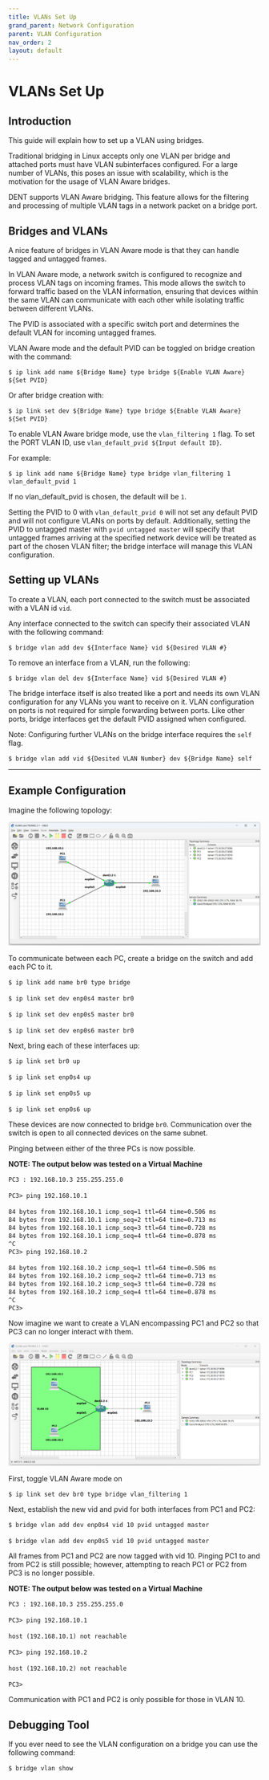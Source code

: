 ```yaml
---
title: VLANs Set Up
grand_parent: Network Configuration
parent: VLAN Configuration
nav_order: 2
layout: default
---
```


# VLANs Set Up

## Introduction

This guide will explain how to set up a VLAN using bridges.

Traditional bridging in Linux accepts only one VLAN per bridge
and attached ports must have VLAN subinterfaces configured.
For a large number of VLANs, this poses an issue with scalability,
which is the motivation for the usage of VLAN Aware bridges.

DENT supports VLAN Aware bridging. This feature allows for
the filtering and processing of multiple VLAN tags in a
network packet on a bridge port.

## Bridges and VLANs

A nice feature of bridges in VLAN Aware mode
is that they can handle tagged and untagged frames.

In VLAN Aware mode, a network switch is configured to recognize
and process VLAN tags on incoming frames. This mode allows the
switch to forward traffic based on the VLAN information,
ensuring that devices within the same VLAN
can communicate with each other while isolating traffic between
different VLANs.

The PVID is associated with a specific switch port and determines
the default VLAN for incoming untagged frames.

VLAN Aware mode and the default PVID can be toggled on bridge creation
with the command:

```
$ ip link add name ${Bridge Name} type bridge ${Enable VLAN Aware} ${Set PVID}
```

Or after bridge creation with:

```
$ ip link set dev ${Bridge Name} type bridge ${Enable VLAN Aware} ${Set PVID}
```

To enable VLAN Aware bridge mode, use the `vlan_filtering 1` flag.
To set the PORT VLAN ID, use `vlan_default_pvid ${Input default ID}`.

For example:

```
$ ip link add name ${Bridge Name} type bridge vlan_filtering 1 vlan_default_pvid 1
```

If no vlan_default_pvid is chosen, the default will be `1`.

Setting the PVID to 0 with `vlan_default_pvid 0` will not set any default PVID and
will not configure VLANs on ports by default. Additionally, setting the PVID to
untagged master with `pvid untagged master` will specify that untagged frames arriving at the
specified network device will be treated as part of the chosen VLAN filter; the bridge interface
will manage this VLAN configuration.

## Setting up VLANs

To create a VLAN, each port connected to the switch
must be associated with a VLAN id `vid`.

Any interface connected to the switch can specify their
associated VLAN with the following command:

```
$ bridge vlan add dev ${Interface Name} vid ${Desired VLAN #}
```

To remove an interface from a VLAN, run the following:

```
$ bridge vlan del dev ${Interface Name} vid ${Desired VLAN #}
```

The bridge interface itself is also treated like a port and needs its own VLAN configuration
for any VLANs you want to receive on it. VLAN configuration on ports is not required for simple forwarding between ports.
Like other ports, bridge interfaces get the default PVID assigned when configured.

Note: Configuring further VLANs on the bridge interface requires the `self` flag.

```
$ bridge vlan add vid ${Desited VLAN Number} dev ${Bridge Name} self
```

---

## Example Configuration

Imagine the following topology:

![Network Configuration](../../Images/ImagesForNetworkConfiguration/ImageOneOfSettingUpVLANs.png)

To communicate between each PC, create a bridge on the switch
and add each PC to it.

```
$ ip link add name br0 type bridge

$ ip link set dev enp0s4 master br0

$ ip link set dev enp0s5 master br0

$ ip link set dev enp0s6 master br0
```

Next, bring each of these interfaces up:

```
$ ip link set br0 up

$ ip link set enp0s4 up

$ ip link set enp0s5 up

$ ip link set enp0s6 up
```

These devices are now connected to bridge `br0`. Communication over
the switch is open to all connected devices on the same subnet.

Pinging between either of the three PCs is now possible.

**NOTE: The output below was tested on a Virtual Machine**

```
PC3 : 192.168.10.3 255.255.255.0

PC3> ping 192.168.10.1

84 bytes from 192.168.10.1 icmp_seq=1 ttl=64 time=0.506 ms
84 bytes from 192.168.10.1 icmp_seq=2 ttl=64 time=0.713 ms
84 bytes from 192.168.10.1 icmp_seq=3 ttl=64 time=0.728 ms
84 bytes from 192.168.10.1 icmp_seq=4 ttl=64 time=0.878 ms
^C
PC3> ping 192.168.10.2

84 bytes from 192.168.10.2 icmp_seq=1 ttl=64 time=0.506 ms
84 bytes from 192.168.10.2 icmp_seq=2 ttl=64 time=0.713 ms
84 bytes from 192.168.10.2 icmp_seq=3 ttl=64 time=0.728 ms
84 bytes from 192.168.10.2 icmp_seq=4 ttl=64 time=0.878 ms
^C
PC3>
```

Now imagine we want to create a VLAN encompassing PC1 and PC2 so that PC3
can no longer interact with them.

![Network Configuration](../../Images/ImagesForNetworkConfiguration/ImageTwoOfSettingUpVLANs.png)

First, toggle VLAN Aware mode on

```
$ ip link set dev br0 type bridge vlan_filtering 1
```

Next, establish the new vid and pvid for both interfaces from PC1 and PC2:

```
$ bridge vlan add dev enp0s4 vid 10 pvid untagged master

$ bridge vlan add dev enp0s5 vid 10 pvid untagged master
```

All frames from PC1 and PC2 are now tagged with vid 10.
Pinging PC1 to and from PC2 is still possible; however,
attempting to reach PC1 or PC2 from PC3 is no longer possible.

**NOTE: The output below was tested on a Virtual Machine**

```
PC3 : 192.168.10.3 255.255.255.0

PC3> ping 192.168.10.1

host (192.168.10.1) not reachable

PC3> ping 192.168.10.2

host (192.168.10.2) not reachable

PC3>
```

Communication with PC1 and PC2 is only possible for those in VLAN 10.

## Debugging Tool

If you ever need to see the VLAN configuration on a bridge
you can use the following command:

```
$ bridge vlan show
```
